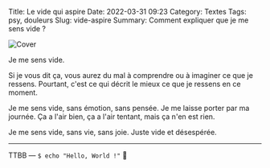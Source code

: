 Title: Le vide qui aspire
Date: 2022-03-31 09:23
Category: Textes
Tags: psy, douleurs
Slug: vide-aspire
Summary: Comment expliquer que je me sens vide ?

![Cover]({static}/images/brain-3.png)

Je me sens vide.

Si je vous dit ça, vous aurez du mal à comprendre ou à imaginer ce que je ressens. Pourtant, c'est ce qui décrit le mieux ce que je ressens en ce moment.

Je me sens vide, sans émotion, sans pensée. Je me laisse porter par ma journée. Ça a l'air bien, ça a l'air tentant, mais ça n'en est rien.

Je me sens vide, sans vie, sans joie. Juste vide et désespérée.

---
TTBB — `$ echo "Hello, World !"` 🐨
